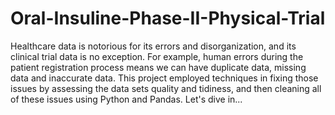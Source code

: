 # Oral-Insuline-Phase-II-Physical-Trial
Healthcare data is notorious for its errors and disorganization, and its clinical trial data is no exception. For example, human errors during the patient registration process means we can have duplicate data, missing data and inaccurate data. This project employed techniques in fixing those issues by assessing the data sets quality and tidiness, and then cleaning all of these issues using Python and Pandas. Let's dive in...
